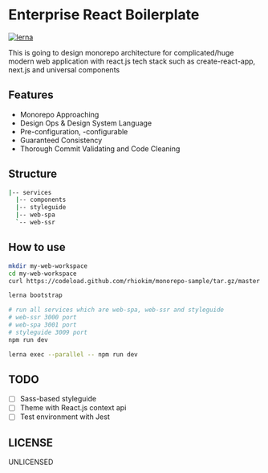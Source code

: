 # Enterprise React Boilerplate

[![lerna](https://img.shields.io/badge/maintained%20with-lerna-cc00ff.svg)](https://lernajs.io/)

This is going to design monorepo architecture for complicated/huge modern web application with react.js tech stack such as create-react-app, next.js and universal components

## Features

* Monorepo Approaching
* Design Ops & Design System Language
* Pre-configuration, -configurable
* Guaranteed Consistency
* Thorough Commit Validating and Code Cleaning

## Structure

```bash
|-- services
  |-- components
  |-- styleguide
  |-- web-spa
  `-- web-ssr
```

## How to use

```bash
mkdir my-web-workspace
cd my-web-workspace
curl https://codeload.github.com/rhiokim/monorepo-sample/tar.gz/master | tar -xz --strip=1

lerna bootstrap

# run all services which are web-spa, web-ssr and styleguide
# web-ssr 3000 port
# web-spa 3001 port
# styleguide 3009 port
npm run dev

lerna exec --parallel -- npm run dev
```

## TODO

* [ ] Sass-based styleguide
* [ ] Theme with React.js context api
* [ ] Test environment with Jest

## LICENSE

UNLICENSED